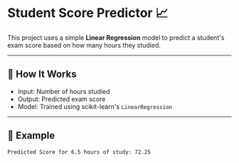# Student Score Predictor 📈

This project uses a simple **Linear Regression** model to predict a student's exam score based on how many hours they studied.

---

## 🔧 How It Works

- Input: Number of hours studied
- Output: Predicted exam score
- Model: Trained using scikit-learn's `LinearRegression`

---

## 🧠 Example

```bash
Predicted Score for 6.5 hours of study: 72.25
